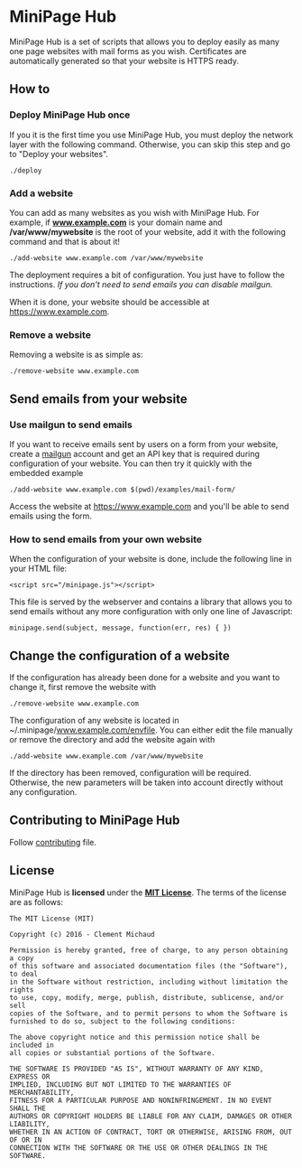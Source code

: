 # MiniPage Hub

MiniPage Hub is a set of scripts that allows you to deploy easily as many one page websites with mail forms as you wish. Certificates are automatically generated so that your website is HTTPS ready.

## How to

### Deploy MiniPage Hub once

If you it is the first time you use MiniPage Hub, you must deploy the network layer with the following command. Otherwise, you can skip this step and go to "Deploy your websites".
    
    ./deploy

### Add a website
    
You can add as many websites as you wish with MiniPage Hub. For example, if **www.example.com** is your domain name and **/var/www/mywebsite** is the root of your website, add it with the following command and that is about it!

    ./add-website www.example.com /var/www/mywebsite
    
The deployment requires a bit of configuration. You just have to follow the instructions. *If you don't need to send emails you can disable mailgun.*

When it is done, your website should be accessible at https://www.example.com.

### Remove a website

Removing a website is as simple as:

    ./remove-website www.example.com

## Send emails from your website

### Use mailgun to send emails

If you want to receive emails sent by users on a form from your website, create a [mailgun](https://mailgun.com) account and get an API key that is required during configuration of your website. You can then try it quickly with the embedded example
  
    ./add-website www.example.com $(pwd)/examples/mail-form/
    
Access the website at https://www.example.com and you'll be able to send emails using the form.

### How to send emails from your own website

When the configuration of your website is done, include the following line in your HTML file:

    <script src="/minipage.js"></script>
    
This file is served by the webserver and contains a library that allows you to send emails without any more configuration with only one line of Javascript:

    minipage.send(subject, message, function(err, res) { })

## Change the configuration of a website

If the configuration has already been done for a website and you want to change it, first remove the website with

    ./remove-website www.example.com
    
The configuration of any website is located in ~/.minipage/www.example.com/envfile. You can either edit the file manually or remove the directory and add the website again with 

    ./add-website www.example.com /var/www/mywebsite
    
If the directory has been removed, configuration will be required. Otherwise, the new parameters will be taken into account directly without any configuration.

## Contributing to MiniPage Hub

Follow [contributing](CONTRIBUTING.md) file.

## License

MiniPage Hub is **licensed** under the **[MIT License]**. The terms of the license are as follows:

    The MIT License (MIT)

    Copyright (c) 2016 - Clement Michaud

    Permission is hereby granted, free of charge, to any person obtaining a copy
    of this software and associated documentation files (the "Software"), to deal
    in the Software without restriction, including without limitation the rights
    to use, copy, modify, merge, publish, distribute, sublicense, and/or sell
    copies of the Software, and to permit persons to whom the Software is
    furnished to do so, subject to the following conditions:

    The above copyright notice and this permission notice shall be included in
    all copies or substantial portions of the Software.

    THE SOFTWARE IS PROVIDED "AS IS", WITHOUT WARRANTY OF ANY KIND, EXPRESS OR
    IMPLIED, INCLUDING BUT NOT LIMITED TO THE WARRANTIES OF MERCHANTABILITY,
    FITNESS FOR A PARTICULAR PURPOSE AND NONINFRINGEMENT. IN NO EVENT SHALL THE
    AUTHORS OR COPYRIGHT HOLDERS BE LIABLE FOR ANY CLAIM, DAMAGES OR OTHER LIABILITY,
    WHETHER IN AN ACTION OF CONTRACT, TORT OR OTHERWISE, ARISING FROM, OUT OF OR IN
    CONNECTION WITH THE SOFTWARE OR THE USE OR OTHER DEALINGS IN THE SOFTWARE.


[MIT License]: https://opensource.org/licenses/MIT
    
